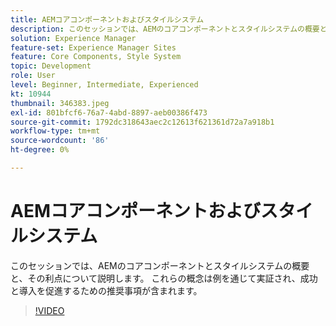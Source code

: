 ```yaml
---
title: AEMコアコンポーネントおよびスタイルシステム
description: このセッションでは、AEMのコアコンポーネントとスタイルシステムの概要と、その利点について説明します。 これらの概念は例を通じて実証され、成功と導入を促進するための推奨事項が含まれます。
solution: Experience Manager
feature-set: Experience Manager Sites
feature: Core Components, Style System
topic: Development
role: User
level: Beginner, Intermediate, Experienced
kt: 10944
thumbnail: 346383.jpeg
exl-id: 801bfcf6-76a7-4abd-8897-aeb00386f473
source-git-commit: 1792dc318643aec2c12613f621361d72a7a918b1
workflow-type: tm+mt
source-wordcount: '86'
ht-degree: 0%

---
```


# AEMコアコンポーネントおよびスタイルシステム

このセッションでは、AEMのコアコンポーネントとスタイルシステムの概要と、その利点について説明します。 これらの概念は例を通じて実証され、成功と導入を促進するための推奨事項が含まれます。

>[!VIDEO](https://video.tv.adobe.com/v/346383/?quality=12&learn=on)
